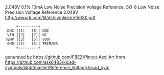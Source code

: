 2.048V 0.1% 10mA Low Noise Precision Voltage Reference, SO-8
Low Noise Precision Voltage Reference 2.048V
http://www.ti.com/lit/ds/symlink/ref5030.pdf


	     +---------+
	 DNC |[1]   [8]| DNC
	 VIN |[2]   [7]| NC
	TEMP |[3]   [6]| VOUT
	 GND |[4]   [5]| TRIM/NR
	     +---------+


generated by https://github.com/FBEZ/Pinout-AsciiArt from https://github.com/ask6483/kicad-symbols/blob/master/Reference_Voltage.kicad_sym